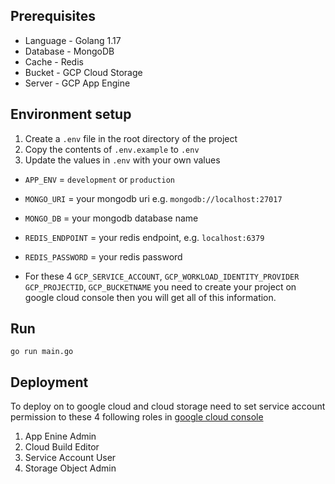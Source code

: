 ## Prerequisites

- Language - Golang 1.17
- Database - MongoDB
- Cache - Redis
- Bucket - GCP Cloud Storage
- Server - GCP App Engine

## Environment setup

1. Create a `.env` file in the root directory of the project
2. Copy the contents of `.env.example` to `.env`
3. Update the values in `.env` with your own values

- `APP_ENV` = `development` or `production`
- `MONGO_URI` = your mongodb uri e.g. `mongodb://localhost:27017`
- `MONGO_DB` = your mongodb database name
- `REDIS_ENDPOINT` = your redis endpoint, e.g. `localhost:6379`
- `REDIS_PASSWORD` = your redis password

- For these 4 `GCP_SERVICE_ACCOUNT`, `GCP_WORKLOAD_IDENTITY_PROVIDER` `GCP_PROJECTID`, `GCP_BUCKETNAME`
  you need to create your project on google cloud console then you will get all of this information.

## Run

`go run main.go`

## Deployment

To deploy on to google cloud and cloud storage
need to set service account permission to these 4 following roles in [google cloud console](https://cloud.google.com/free?utm_source=google&utm_medium=cpc&utm_campaign=japac-TH-all-en-dr-BKWS-all-super-trial-EXA-dr-1605216&utm_content=text-ad-none-none-DEV_c-CRE_602292303537-ADGP_Hybrid%20%7C%20BKWS%20-%20EXA%20%7C%20Txt%20~%20GCP%20~%20General_Business%20Services%20-%20google%20cloud%20console-KWID_43700071562405490-aud-1596662389894%3Akwd-55675752867&userloc_1012728-network_g&utm_term=KW_google%20cloud%20console&gclsrc=ds&gclsrc=ds&gclid=COL0_O_ppv0CFUPb1AodpLQKXw)

1. App Enine Admin
2. Cloud Build Editor
3. Service Account User
4. Storage Object Admin
